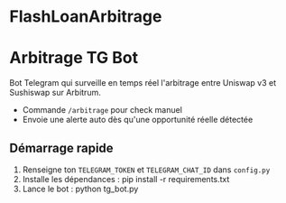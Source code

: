 # FlashLoanArbitrage
# Arbitrage TG Bot

Bot Telegram qui surveille en temps réel l'arbitrage entre Uniswap v3 et Sushiswap sur Arbitrum.
- Commande `/arbitrage` pour check manuel
- Envoie une alerte auto dès qu'une opportunité réelle détectée

## Démarrage rapide

1. Renseigne ton `TELEGRAM_TOKEN` et `TELEGRAM_CHAT_ID` dans `config.py`
2. Installe les dépendances :
   pip install -r requirements.txt
3. Lance le bot :
   python tg_bot.py
